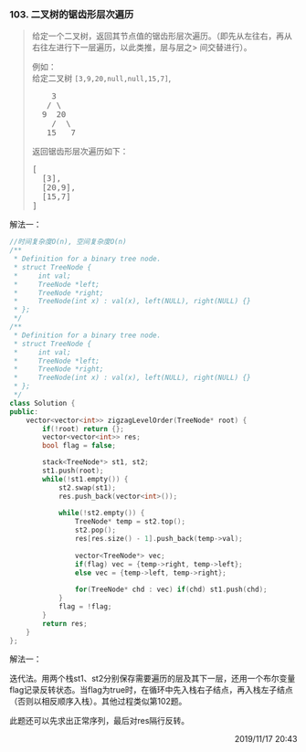 ### 103. 二叉树的锯齿形层次遍历
> <div class="notranslate"><p>给定一个二叉树，返回其节点值的锯齿形层次遍历。（即先从左往右，再从右往左进行下一层遍历，以此类推，层与层之> 间交替进行）。</p>
> 
> <p>例如：<br>
> 给定二叉树&nbsp;<code>[3,9,20,null,null,15,7]</code>,</p>
> 
> <pre>    3
>    / \
>   9  20
>     /  \
>    15   7
> </pre>
> 
> <p>返回锯齿形层次遍历如下：</p>
> 
> <pre>[
>   [3],
>   [20,9],
>   [15,7]
> ]
> </pre>
> </div>

解法一：
```cpp
//时间复杂度O(n), 空间复杂度O(n)
/**
 * Definition for a binary tree node.
 * struct TreeNode {
 *     int val;
 *     TreeNode *left;
 *     TreeNode *right;
 *     TreeNode(int x) : val(x), left(NULL), right(NULL) {}
 * };
 */
/**
 * Definition for a binary tree node.
 * struct TreeNode {
 *     int val;
 *     TreeNode *left;
 *     TreeNode *right;
 *     TreeNode(int x) : val(x), left(NULL), right(NULL) {}
 * };
 */
class Solution {
public:
    vector<vector<int>> zigzagLevelOrder(TreeNode* root) {
        if(!root) return {};
        vector<vector<int>> res;
        bool flag = false;

        stack<TreeNode*> st1, st2;
        st1.push(root);
        while(!st1.empty()) {
            st2.swap(st1);
            res.push_back(vector<int>());
            
            while(!st2.empty()) {
                TreeNode* temp = st2.top();
                st2.pop();
                res[res.size() - 1].push_back(temp->val);
                
                vector<TreeNode*> vec;
                if(flag) vec = {temp->right, temp->left};
                else vec = {temp->left, temp->right};
                
                for(TreeNode* chd : vec) if(chd) st1.push(chd);
            }
            flag = !flag;
        }
        return res;
    }
};
```

解法一：

迭代法。用两个栈st1、st2分别保存需要遍历的层及其下一层，还用一个布尔变量flag记录反转状态。当flag为true时，在循环中先入栈右子结点，再入栈左子结点（否则以相反顺序入栈）。其他过程类似第102题。

此题还可以先求出正常序列，最后对res隔行反转。

<div style="text-align: right"> 2019/11/17 20:43 </div>

